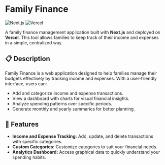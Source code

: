 # Family Finance

![Next.js](https://img.shields.io/badge/Next.js-12.1.6-blue)
![Vercel](https://img.shields.io/badge/Deployment-Vercel-blue)

A family finance management application built with **Next.js** and deployed on **Vercel**. This tool allows families to keep track of their income and expenses in a simple, centralized way.

## 📋 Description

Family Finance is a web application designed to help families manage their budgets effectively by tracking income and expenses. With a user-friendly interface, users can:

- Add and categorize income and expense transactions.
- View a dashboard with charts for visual financial insights.
- Analyze spending patterns over specific periods.
- Generate monthly and yearly summaries for better planning.

## 🚀 Features

- **Income and Expense Tracking:** Add, update, and delete transactions with specific categories.
- **Custom Categories:** Customize categories to suit your financial needs.
- **Analytics Dashboard:** Access graphical data to quickly understand your spending habits.
